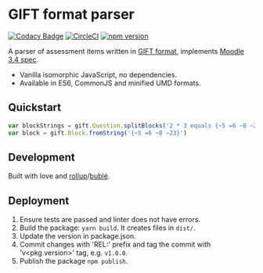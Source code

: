 # GIFT format parser

[![Codacy Badge](https://api.codacy.com/project/badge/Grade/c5454c09f31c47d7a1b8780d5c73126b)](https://app.codacy.com/app/pavlov99/gift?utm_source=github.com&utm_medium=referral&utm_content=pavlov99/gift&utm_campaign=Badge_Grade_Dashboard)
[![CircleCI](https://circleci.com/gh/pavlov99/gift/tree/master.svg?style=svg&circle-token=be34ec20970ec37168473206d036856c90701251)](https://circleci.com/gh/pavlov99/gift/tree/master)
[![npm version](https://badge.fury.io/js/giftparser.svg)](https://www.npmjs.com/package/giftparser)

A parser of assessment items written in [GIFT format](https://en.wikipedia.org/wiki/GIFT_(file_format)), implements [Moodle 3.4 spec](https://docs.moodle.org/34/en/GIFT_format).

* Vanilla isomorphic JavaScript, no dependencies.
* Available in ES6, CommonJS and minified UMD formats.

## Quickstart

```javascript
var blockStrings = gift.Question.splitBlocks('2 * 3 equals {~5 =6 ~8 ~23}')
var block = gift.Block.fromString('{~5 =6 ~8 ~23}')
```

## Development

Built with love and [rollup](https://github.com/rollup/rollup)/[bublé](https://github.com/Rich-Harris/buble).

## Deployment

1. Ensure tests are passed and linter does not have errors.
2. Build the package: `yarn build`. It creates files in `dist/`.
3. Update the version in package.json.
4. Commit changes with 'REL:' prefix and tag the commit with 'v<pkg.version>' tag, e.g. `v1.0.0`.
5. Publish the package `npm publish`.
